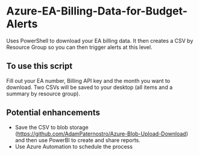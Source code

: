 # Azure-EA-Billing-Data-for-Budget-Alerts
Uses PowerShell to download your EA billing data.  It then creates a CSV by Resource Group so you can then trigger alerts at this level.

## To use this script
Fill out your EA number, Billing API key and the month you want to download.  Two CSVs will be saved to your desktop (all items and a summary by resource group).

## Potential enhancements
* Save the CSV to blob storage (https://github.com/AdamPaternostro/Azure-Blob-Upload-Download) and then use PowerBI to create and share reports.
* Use Azure Automation to schedule the process



